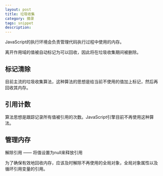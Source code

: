 ```yaml
---
layout: post
title: 垃圾收集
category: 摘录
tags: snippet
description: 
---
```

JavaScript的执行环境会负责管理代码执行过程中使用的内存。

离开作用域的值被自动标记为可以回收，因此将在垃圾收集期间被删除。

## 标记清除

目前主流的垃圾收集算法，这种算法的思想是给当前不使用的值加上标记，然后再回收其内存。

## 引用计数

算法思想是跟踪记录所有值被引用的次数。JavaScript引擎目前不再使用这种算法。

## 管理内存

解除引用 —— 将值设置为null来释放引用

为了确保有效地回收内存，应该及时解除不再使用的全局对象，全局对象属性以及循环引用变量的引用。

